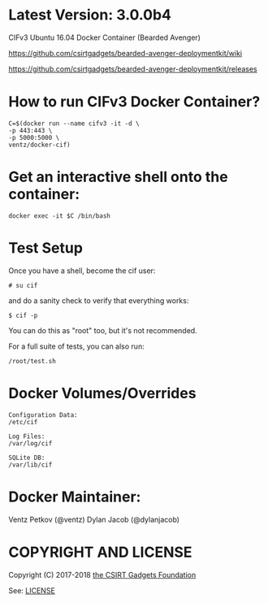 # Latest Version: 3.0.0b4
CIFv3 Ubuntu 16.04 Docker Container (Bearded Avenger)

https://github.com/csirtgadgets/bearded-avenger-deploymentkit/wiki

https://github.com/csirtgadgets/bearded-avenger-deploymentkit/releases

# How to run CIFv3 Docker Container?
```
C=$(docker run --name cifv3 -it -d \
-p 443:443 \
-p 5000:5000 \
ventz/docker-cif)
```

# Get an interactive shell onto the container:
```
docker exec -it $C /bin/bash
```

# Test Setup
Once you have a shell, become the cif user:
```
# su cif
```

and do a sanity check to verify that everything works:
```
$ cif -p
```

You can do this as "root" too, but it's not recommended.

For a full suite of tests, you can also run:
```
/root/test.sh
```



# Docker Volumes/Overrides
```
Configuration Data:
/etc/cif
```

```
Log Files:
/var/log/cif
```

```
SQLite DB:
/var/lib/cif
```

# Docker Maintainer:

Ventz Petkov (@ventz)
Dylan Jacob (@dylanjacob)

# COPYRIGHT AND LICENSE

Copyright (C) 2017-2018 [the CSIRT Gadgets Foundation](http://csirtgadgets.org)

See: [LICENSE](https://github.com/ventz/docker-cif/blob/master/LICENSE)
